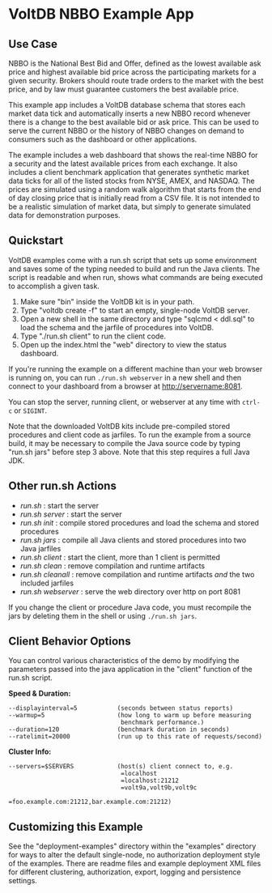 # VoltDB NBBO Example App

Use Case
--------
NBBO is the National Best Bid and Offer, defined as the lowest available ask price and highest available bid price across the participating markets for a given security.  Brokers should route trade orders to the market with the best price, and by law must guarantee customers the best available price.

This example app includes a VoltDB database schema that stores each market data tick and automatically inserts a new NBBO record whenever there is a change to the best available bid or ask price.  This can be used to serve the current NBBO or the history of NBBO changes on demand to consumers such as the dashboard or other applications.

The example includes a web dashboard that shows the real-time NBBO for a security and the latest available prices from each exchange.  It also includes a client benchmark application that generates synthetic market data ticks for all of the listed stocks from NYSE, AMEX, and NASDAQ.  The prices are simulated using a random walk algorithm that starts from the end of day closing price that is initially read from a CSV file.  It is not intended to be a realistic simulation of market data, but simply to generate simulated data for demonstration purposes.

Quickstart
---------------------------
VoltDB examples come with a run.sh script that sets up some environment and saves some of the typing needed to build and run the Java clients. The script is readable and when run, shows what commands are being executed to accomplish a given task.

1. Make sure "bin" inside the VoltDB kit is in your path.
2. Type "voltdb create -f" to start an empty, single-node VoltDB server.
3. Open a new shell in the same directory and type "sqlcmd < ddl.sql" to load the schema and the jarfile of procedures into VoltDB.
4. Type "./run.sh client" to run the client code.
5. Open up the index.html the "web" directory to view the status dashboard.

If you're running the example on a different machine than your web browser is running on, you can run `./run.sh webserver` in a new shell and then connect to your dashboard from a browser at [http://servername:8081](http://servername:8081).

You can stop the server, running client, or webserver at any time with `ctrl-c` or `SIGINT`.

Note that the downloaded VoltDB kits include pre-compiled stored procedures and client code as jarfiles. To run the example from a source build, it may be necessary to compile the Java source code by typing "run.sh jars" before step 3 above. Note that this step requires a full Java JDK.

Other run.sh Actions
---------------------------
- *run.sh* : start the server
- *run.sh server* : start the server
- *run.sh init* : compile stored procedures and load the schema and stored procedures
- *run.sh jars* : compile all Java clients and stored procedures into two Java jarfiles
- *run.sh client* : start the client, more than 1 client is permitted
- *run.sh clean* : remove compilation and runtime artifacts
- *run.sh cleanall* : remove compilation and runtime artifacts *and* the two included jarfiles
- *run.sh webserver* : serve the web directory over http on port 8081

If you change the client or procedure Java code, you must recompile the jars by deleting them in the shell or using `./run.sh jars`.

Client Behavior Options
---------------------------
You can control various characteristics of the demo by modifying the parameters passed into the java application in the "client" function of the run.sh script.

**Speed & Duration:**

    --displayinterval=5           (seconds between status reports)
    --warmup=5                    (how long to warm up before measuring
                                   benchmark performance.)
    --duration=120                (benchmark duration in seconds)
    --ratelimit=20000             (run up to this rate of requests/second)

**Cluster Info:**

    --servers=$SERVERS            (host(s) client connect to, e.g.
                                   =localhost
                                   =localhost:21212
                                   =volt9a,volt9b,volt9c
                                   =foo.example.com:21212,bar.example.com:21212)

Customizing this Example
---------------------------
See the "deployment-examples" directory within the "examples" directory for ways to alter the default single-node, no authorization deployment style of the examples. There are readme files and example deployment XML files for different clustering, authorization, export, logging and persistence settings.
